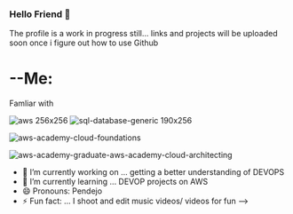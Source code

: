### Hello Friend 👋
The profile is a work in progress still...
links and projects will be uploaded soon once i figure out how to use Github

# --Me:
Famliar with 

![aws 256x256](https://github.com/touristdave69/touristdave69/assets/145601015/64a843f1-bce0-4579-9320-a9c0d8b77e79)
![sql-database-generic 190x256](https://github.com/touristdave69/touristdave69/assets/145601015/23220c9a-9285-4b7c-a217-7205bec312ec)

![aws-academy-cloud-foundations](https://github.com/touristdave69/touristdave69/assets/145601015/d64d2cb6-1ca5-4440-a4ab-6f427ab09d29)

![aws-academy-graduate-aws-academy-cloud-architecting](https://github.com/touristdave69/touristdave69/assets/145601015/c43ce675-0ad7-4f81-bd6a-cd9bd03d99f6)


- 🔭 I’m currently working on ... getting a better understanding of DEVOPS
- 🌱 I’m currently learning ... DEVOP projects on AWS
- 😄 Pronouns: Pendejo
- ⚡ Fun fact: ... I shoot and edit music videos/ videos for fun 
-->
